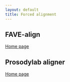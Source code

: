 ```yaml
---
layout: default
title: Forced alignment
---
```


## FAVE-align

[Home page](http://fave.ling.upenn.edu/FAAValign.html)

## Prosodylab aligner

[Home page](ttp://prosodylab.org/tools/aligner/)
